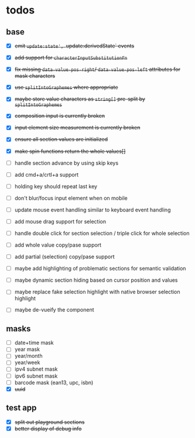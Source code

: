 # todos

## base

- [x] ~~emit `update:state', `update:derivedState` events~~
- [x] ~~add support for `characterInputSubstitutionFn`~~
- [x] ~~fix missing `data-value-pos-right`/ `data-value-pos-left` attributes for mask characters~~
- [x] ~~use `splitIntoGraphemes` where appropriate~~
- [x] ~~maybe store value characters as `string[]` pre-split by `splitIntoGraphemes`~~
- [x] ~~composition input is currently broken~~
- [x] ~~input element size measurement is currently broken~~ 
- [x] ~~ensure all section values are initialized~~
- [x] ~~make spin functions return the whole values[]~~
- [ ] handle section advance by using skip keys
- [ ] add cmd+a/crtl+a support
- [ ] holding key should repeat last key
- [ ] don't blur/focus input element when on mobile
 
- [ ] update mouse event handling similar to keyboard event handling
- [ ] add mouse drag support for selection
- [ ] handle double click for section selection / triple click for whole selection 

- [ ] add whole value copy/pase support
- [ ] add partial (selection) copy/pase support
- [ ] maybe add highlighting of problematic sections for semantic validation
- [ ] maybe dynamic section hiding based on cursor position and values
- [ ] maybe replace fake selection highlight with native browser selection highlight
- [ ] maybe de-vueify the component

## masks 

- [ ] date+time mask
- [ ] year mask
- [ ] year/month
- [ ] year/week
- [ ] ipv4 subnet mask
- [ ] ipv6 subnet mask
- [ ] barcode mask (ean13, upc, isbn)
- [x] ~~uuid~~

## test app

- [x] ~~split out playground sections~~
- [x] ~~better display of debug info~~
